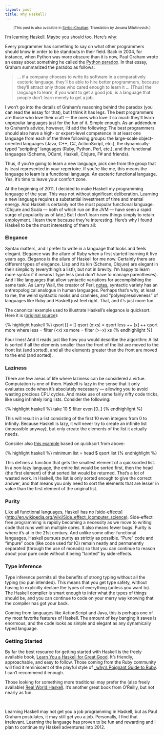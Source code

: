 ```yaml
---
layout: post
title: Why Haskell?
---
```


<p style="text-align:center;"><small>(This post is also available in <a href="http://science.webhostinggeeks.com/zasto-haskell">Serbo-Croatian</a>. Translation by Jovana Milutinovich.)</small></p>

I&rsquo;m learning [Haskell](http://www.haskell.org). Maybe you should too. Here&rsquo;s why:

Every programmer has something to say on what other programmers should know in order to be standouts in their field. Back in 2004, for instance, when Python was more obscure than it is now, Paul Graham wrote an essay about something he called the [Python paradox](http://www.paulgraham.com/pypar.html). In that essay, Graham summarized the paradox as follows:

> &hellip; if a company chooses to write its software in a comparatively esoteric language, they&rsquo;ll be able to hire better programmers, because they&rsquo;ll attract only those who cared enough to learn it &hellip; [Thus] the language to learn, if you want to get a good job, is a language that people don&rsquo;t learn merely to get a job.

I won&rsquo;t go into the details of Graham&rsquo;s reasoning behind the paradox (you can read the essay for that), but I think it has legs.  The best programmers are those who love their craft &mdash; the ones who love it so much they&rsquo;ll learn unpopular languages just for the fun of it.  Simple enough. As an addendum to Graham&rsquo;s advice, however, I&rsquo;d add the following: The best programmers should also have a high- or expert-level competence in at least one language from each of the three following groups: the large-scale object-oriented languages (Java, C++, C#, ActionScript, etc.), the dynamically-typed &ldquo;scripting&rdquo; languages (Ruby, Python, Perl, etc.), and the functional languages (Scheme, OCaml, Haskell, Clojure, F# and friends). 

Thus, if you&rsquo;re going to learn a new language, pick one from the group that is least represented in your repertoire. If you&rsquo;re like me, this means the language to learn is a functional language. An esoteric functional language. Yes, it&rsquo;s time to leave your comfort zone.

At the beginning of 2011, I decided to make Haskell my programming language of the year. This was not without significant deliberation. Learning a new language requires a substantial investment of time and mental energy. And Haskell is certainly not the most popular functional language. (Clojure and Scala &mdash; both of which run on the JVM &mdash; have seen a rapid surge of popularity as of late.) But I don&rsquo;t learn new things simply to retain employment. I learn them because they&rsquo;re interesting. Here&rsquo;s why I found Haskell to be the most interesting of them all:

### Elegance
Syntax matters, and I prefer to write in a language that looks and feels elegant. Elegance was the allure of Ruby when a first started learning it five years ago. Elegance is the allure of Haskell for me now. Certainly there are different types of elegance. Lisp and its kin (Scheme, Clojure) are elegant in their simplicity (everything&rsquo;s a list!), but not in brevity. I&rsquo;m happy to learn more syntax if it means I type less (and don&rsquo;t have to manage parentheses). And I like languages that allow syntactic variations for accomplishing the same task. As Larry Wall, the creator of Perl, [notes](http://world.std.com/~swmcd/steven/perl/linguistics.html), syntactic variety has an anthropological analogue in human languages. Perhaps that&rsquo;s why, at least to me, the weird syntactic nooks and crannies, and &ldquo;polyexpressiveness&rdquo; of languages like Ruby and Haskell just feel right. That, and it&rsquo;s just more fun.

The canonical example used to illustrate Haskell&rsquo;s elegance is quicksort. Here it is ([original source](http://www.haskell.org/haskellwiki/Why_Haskell_matters)):

{% highlight haskell %}
qsort []     = []
qsort (x:xs) = qsort less ++ [x] ++ qsort more
  where less = filter (<x)  xs
        more = filter (>=x) xs
{% endhighlight %}

Four lines! And it reads just like how you would describe the algorithm: A list is sorted if all the elements smaller than the front of the list are moved to the front list (and sorted), and all the elements greater than the front are moved to the end (and sorted).

### Laziness
There are few areas of life where laziness can be considered a virtue. Computation is one of them. Haskell is lazy in the sense that it only evaluates code when it&rsquo;s absolutely necessary &mdash; allowing you to avoid wasting precious CPU cycles. And make use of some fairly nifty code tricks, like using infinitely long lists. Consider the following:

{% highlight haskell %}
take 10 $ filter even [0..]
{% endhighlight %}

This will result in a list consisting of the first 10 even integers from 0 to infinity. Because Haskell is lazy, it will never try to create an infinite list (impossible anyway), but only create the elements of the list it actually needs. 

Consider also [this example](http://stackoverflow.com/questions/265392/why-is-lazy-evaluation-useful) based on quicksort from above:

{% highlight haskell %}
minimum list = head $ qsort list
{% endhighlight %}

This defines a function that gets the smallest element of a quicksorted list. In a non-lazy language, the entire list would be sorted first, then the head (the first element) of that sorted list would be returned. That&rsquo;s a lot of wasted work.  In Haskell, the list is only sorted enough to give the correct answer, and that means you only need to sort the elements that are lesser in value than the first element of the original list.

### Purity
Like all functional languages, Haskell has no [side-effects](http://en.wikipedia.org/wiki/Side_effect_(computer_science). Side-effect free programming is rapidly becoming a necessity as we move to writing code that runs well on multiple cores. It also means fewer bugs. Purity is where it&rsquo;s at in the 21st century. And unlike some other functional languages, Haskell pursues purity as strictly as possible. &ldquo;Pure&rdquo; code and &ldquo;impure&rdquo; code (like code used for IO) remain neatly and permanently separated (through the use of monads) so that you can continue to reason about your pure code without it being &ldquo;tainted&rdquo; by side-effects.

### Type inference
Type inference permits all the benefits of strong typing without all the typing (no pun intended). This means that you get type safety, without having to explicitly declare the types of everything (unless you want to). The Haskell compiler is smart enough to infer what the types of things should be, and you can continue to code on your merry way knowing that the compiler has got your back. 

Coming from languages like ActionScript and Java, this is perhaps one of my most favorite features of Haskell. The amount of key banging it saves is enormous, and the code looks as simple and elegant as any dynamically typed language.

### Getting Started
By far the best resource for getting started with Haskell is the freely available book, [Learn You a Haskell for Great Good](http://learnyouahaskell.com/). It&rsquo;s friendly, approachable, and easy to follow. Those coming from the Ruby community will find it reminiscent of the playful style of [_why&rsquo;s Poignant Guide to Ruby](http://mislav.uniqpath.com/poignant-guide/). I can&rsquo;t recommend it enough.

Those looking for something more traditional may prefer the (also freely available) [Real World Haskell](http://book.realworldhaskell.org). It&rsquo;s another great book from O&rsquo;Reilly, but not nearly as fun.

&nbsp;

Learning Haskell may not get you a job programming in Haskell, but as Paul Graham postulates, it may still get you a job. Personally, I find that irrelevant. Learning the language has proven to be fun and rewarding and I plan to continue my Haskell adventures into 2012.
